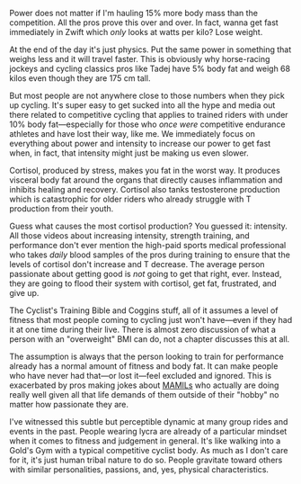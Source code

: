 Power does not matter if I'm hauling 15% more body mass than the competition. All the pros prove this over and over. In fact, wanna get fast immediately in Zwift which *only* looks at watts per kilo? Lose weight.

At the end of the day it's just physics. Put the same power in something that weighs less and it will travel faster. This is obviously why horse-racing jockeys and cycling classics pros like Tadej have 5% body fat and weigh 68 kilos even though they are 175 cm tall. 

But most people are not anywhere close to those numbers when they pick up cycling. It's super easy to get sucked into all the hype and media out there related to competitive cycling that applies to trained riders with under 10% body fat—especially for those who *once were* competitive endurance athletes and have lost their way, like me. We immediately focus on everything about power and intensity to increase our power to get fast when, in fact, that intensity might just be making us even slower.

Cortisol, produced by stress, makes you fat in the worst way. It produces visceral body fat around the organs that directly causes inflammation and inhibits healing and recovery.  Cortisol also tanks testosterone production which is catastrophic for older riders who already struggle with T production from their youth. 

Guess what causes the most cortisol production? You guessed it: intensity. All those videos about increasing intensity, strength training, and performance don't ever mention the high-paid sports medical professional who takes *daily* blood samples of the pros during training to ensure that the levels of cortisol don't increase and T decrease. The average person passionate about getting good is *not* going to get that right, ever. Instead, they are going to flood their system with cortisol, get fat, frustrated, and give up.





The Cyclist's Training Bible and Coggins stuff, all of it assumes a level of fitness that most people coming to cycling just won't have—even if they had it at one time during their live. There is almost zero discussion of what a person with an "overweight" BMI can do, not a chapter discusses this at all. 

The assumption is always that the person looking to train for performance already has a normal amount of fitness and body fat. It can make people who have never had that—or lost it—feel excluded and ignored. This is exacerbated by pros making jokes about [MAMILs](MAMIL%20-%20Middle-Age%20Men%20In%20Lycra.md) who actually are doing really well given all that life demands of them outside of their "hobby" no matter how passionate they are.

I've witnessed this subtle but perceptible dynamic at many group rides and events in the past. People wearing lycra are already of a particular mindset when it comes to fitness and judgement in general. It's like walking into a Gold's Gym with a typical competitive cyclist body. As much as I don't care for it, it's just human tribal nature to do so. People gravitate toward others with similar personalities, passions, and, yes, physical characteristics.